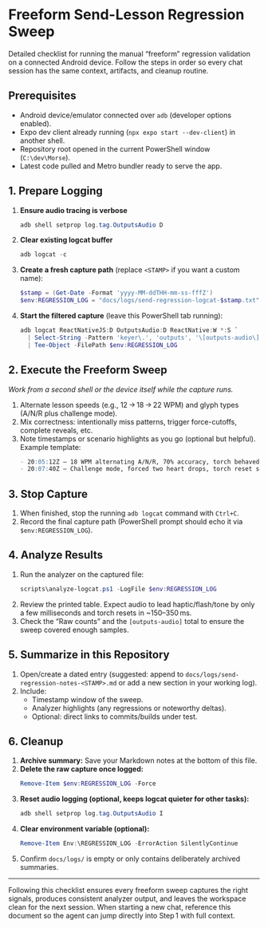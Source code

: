 # Freeform Send-Lesson Regression Sweep

Detailed checklist for running the manual “freeform” regression validation on a connected Android device. Follow the steps in order so every chat session has the same context, artifacts, and cleanup routine.

## Prerequisites

- Android device/emulator connected over `adb` (developer options enabled).
- Expo dev client already running (`npx expo start --dev-client`) in another shell.
- Repository root opened in the current PowerShell window (`C:\dev\Morse`).
- Latest code pulled and Metro bundler ready to serve the app.

## 1. Prepare Logging

1. **Ensure audio tracing is verbose**
   ```powershell
   adb shell setprop log.tag.OutputsAudio D
   ```
2. **Clear existing logcat buffer**
   ```powershell
   adb logcat -c
   ```
3. **Create a fresh capture path** (replace `<STAMP>` if you want a custom name):
   ```powershell
   $stamp = (Get-Date -Format 'yyyy-MM-ddTHH-mm-ss-fffZ')
   $env:REGRESSION_LOG = "docs/logs/send-regression-logcat-$stamp.txt"
   ```
4. **Start the filtered capture** (leave this PowerShell tab running):
   ```powershell
   adb logcat ReactNativeJS:D OutputsAudio:D ReactNative:W *:S `
     | Select-String -Pattern 'keyer\.', 'outputs', '\[outputs-audio\]' `
     | Tee-Object -FilePath $env:REGRESSION_LOG
   ```

## 2. Execute the Freeform Sweep

_Work from a second shell or the device itself while the capture runs._

1. Alternate lesson speeds (e.g., 12 → 18 → 22 WPM) and glyph types (A/N/R plus challenge mode).
2. Mix correctness: intentionally miss patterns, trigger force-cutoffs, complete reveals, etc.
3. Note timestamps or scenario highlights as you go (optional but helpful). Example template:
   ```markdown
   - 20:05:12Z – 18 WPM alternating A/N/R, 70% accuracy, torch behaved correctly.
   - 20:07:40Z – Challenge mode, forced two heart drops, torch reset slow (~350 ms).
   ```

## 3. Stop Capture

1. When finished, stop the running `adb logcat` command with `Ctrl+C`.
2. Record the final capture path (PowerShell prompt should echo it via `$env:REGRESSION_LOG`).

## 4. Analyze Results

1. Run the analyzer on the captured file:
   ```powershell
   scripts\analyze-logcat.ps1 -LogFile $env:REGRESSION_LOG
   ```
2. Review the printed table. Expect audio to lead haptic/flash/tone by only a few milliseconds and torch resets in ~150–350 ms.
3. Check the “Raw counts” and the `[outputs-audio]` total to ensure the sweep covered enough samples.

## 5. Summarize in this Repository

1. Open/create a dated entry (suggested: append to `docs/logs/send-regression-notes-<STAMP>.md` or add a new section in your working log).
2. Include:
   - Timestamp window of the sweep.
   - Analyzer highlights (any regressions or noteworthy deltas).
   - Optional: direct links to commits/builds under test.

## 6. Cleanup

1. **Archive summary:** Save your Markdown notes at the bottom of this file.
2. **Delete the raw capture once logged:**
   ```powershell
   Remove-Item $env:REGRESSION_LOG -Force
   ```
3. **Reset audio logging (optional, keeps logcat quieter for other tasks):**
   ```powershell
   adb shell setprop log.tag.OutputsAudio I
   ```
4. **Clear environment variable (optional):**
   ```powershell
   Remove-Item Env:\REGRESSION_LOG -ErrorAction SilentlyContinue
   ```
5. Confirm `docs/logs/` is empty or only contains deliberately archived summaries.

---

Following this checklist ensures every freeform sweep captures the right signals, produces consistent analyzer output, and leaves the workspace clean for the next session. When starting a new chat, reference this document so the agent can jump directly into Step 1 with full context.
